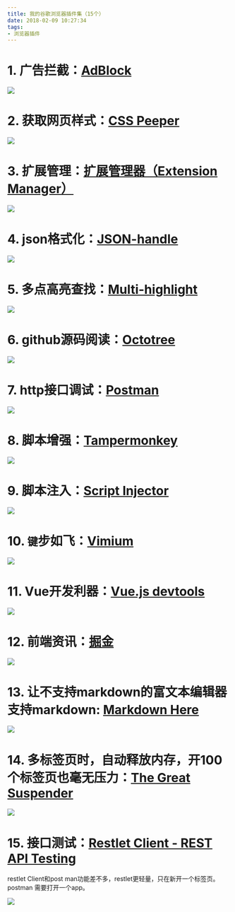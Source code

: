 ```yaml
---
title: 我的谷歌浏览器插件集（15个）
date: 2018-02-09 10:27:34
tags:
- 浏览器插件
---
```


# 1. 广告拦截：[AdBlock](https://chrome.google.com/webstore/detail/adblock/gighmmpiobklfepjocnamgkkbiglidom)
![](http://p3alsaatj.bkt.clouddn.com/20180209102823_9knbE2_Screenshot.jpeg)

# 2. 获取网页样式：[CSS Peeper](https://chrome.google.com/webstore/detail/css-peeper/mbnbehikldjhnfehhnaidhjhoofhpehk)
![](http://p3alsaatj.bkt.clouddn.com/20180209102836_jsm5C6_Screenshot.jpeg)

# 3. 扩展管理：[扩展管理器（Extension Manager）](https://chrome.google.com/webstore/detail/extension-manager/gjldcdngmdknpinoemndlidpcabkggco)
![](http://p3alsaatj.bkt.clouddn.com/20180209102849_eOYK73_Screenshot.jpeg)

# 4. json格式化：[JSON-handle](https://chrome.google.com/webstore/detail/json-handle/iahnhfdhidomcpggpaimmmahffihkfnj)
![](http://p3alsaatj.bkt.clouddn.com/20180209102859_yFF7sW_Screenshot.jpeg)

# 5. 多点高亮查找：[Multi-highlight](https://chrome.google.com/webstore/detail/multi-highlight/pfgfgjlejbbpfmcfjhdmikihihddeeji)
![](http://p3alsaatj.bkt.clouddn.com/20180209102911_P6M1am_Screenshot.jpeg)

# 6. github源码阅读：[Octotree](https://chrome.google.com/webstore/detail/octotree/bkhaagjahfmjljalopjnoealnfndnagc?hl=en-US)
![](http://p3alsaatj.bkt.clouddn.com/20180209102923_Hcc51U_Screenshot.jpeg)

# 7. http接口调试：[Postman](https://chrome.google.com/webstore/detail/postman/fhbjgbiflinjbdggehcddcbncdddomop)
![](http://p3alsaatj.bkt.clouddn.com/20180209102936_jv4owo_Screenshot.jpeg)

# 8. 脚本增强：[Tampermonkey](https://chrome.google.com/webstore/detail/tampermonkey/dhdgffkkebhmkfjojejmpbldmpobfkfo)
![](http://p3alsaatj.bkt.clouddn.com/20180209102945_MAOC9H_Screenshot.jpeg)

# 9. 脚本注入：[Script Injector](https://chrome.google.com/webstore/detail/script-injector/fddnddnolonllcgfbenaloajnbhebmob)
![](http://p3alsaatj.bkt.clouddn.com/20180209102956_mL46rn_Screenshot.jpeg)

# 10. `键`步如飞：[Vimium](https://chrome.google.com/webstore/detail/vimium/dbepggeogbaibhgnhhndojpepiihcmeb)
![](http://p3alsaatj.bkt.clouddn.com/20180209103007_0v2dJn_Screenshot.jpeg)

# 11. Vue开发利器：[Vue.js devtools](https://chrome.google.com/webstore/detail/vuejs-devtools/nhdogjmejiglipccpnnnanhbledajbpd)
![](http://p3alsaatj.bkt.clouddn.com/20180209103018_luGAzT_Screenshot.jpeg)

# 12. 前端资讯：[掘金](https://chrome.google.com/webstore/detail/%E6%8E%98%E9%87%91/lecdifefmmfjnjjinhaennhdlmcaeeeb)
![](http://p3alsaatj.bkt.clouddn.com/20180209103029_AnNeZb_Screenshot.jpeg)

# 13. 让不支持markdown的富文本编辑器支持markdown: [Markdown Here](https://chrome.google.com/webstore/detail/markdown-here/elifhakcjgalahccnjkneoccemfahfoa?hl=zh-CN)
![](http://p3alsaatj.bkt.clouddn.com/20180209103039_VyOf1S_Screenshot.jpeg)


# 14. 多标签页时，自动释放内存，开100个标签页也毫无压力：[The Great Suspender](https://chrome.google.com/webstore/detail/the-great-suspender/klbibkeccnjlkjkiokjodocebajanakg?hl=zh-CN)
![](http://p3alsaatj.bkt.clouddn.com/20180209103052_gRlB6Y_Screenshot.jpeg)

# 15. 接口测试：[Restlet Client - REST API Testing](https://chrome.google.com/webstore/detail/restlet-client-rest-api-t/aejoelaoggembcahagimdiliamlcdmfm?hl=en-US)

restlet Client和post man功能差不多，restlet更轻量，只在新开一个标签页。postman 需要打开一个app。

![](http://p3alsaatj.bkt.clouddn.com/20180209103104_yP6yN2_Screenshot.jpeg)
